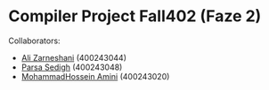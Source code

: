 # Compiler Project Fall402 (Faze 2)
Collaborators:
* [Ali Zarneshani](https://github.com/TrAlii) (400243044)
* [Parsa Sedigh](https://github.com/ParsaSedigh) (400243048)
* [MohammadHossein Amini](https://github.com/MohammadHuseyn) (400243020)
